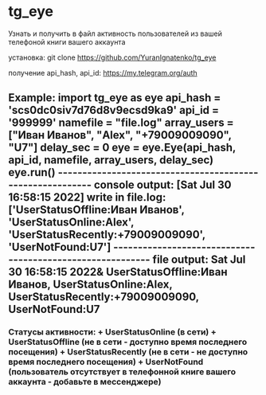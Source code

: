 # tg_eye
Узнать и получить в файл активность пользователей из вашей телефоной книги вашего аккаунта

установка: 
git clone https://github.com/YuranIgnatenko/tg_eye

получение api_hash, api_id:
https://my.telegram.org/auth

<h2>
Example:
import tg_eye as eye
api_hash = 'scs0dc0siv7d76d8v9ecsd9ka9'
api_id = '999999'
namefile = "file.log"
array_users = ["Иван Иванов", "Alex", "+79009009090", "U7"]
delay_sec = 0
eye = eye.Eye(api_hash, api_id, namefile, array_users, delay_sec)
eye.run()
----------------------------------------------------------
console output:
[Sat Jul 30 16:58:15 2022] write in file.log: ['UserStatusOffline:Иван Иванов', 'UserStatusOnline:Alex', 'UserStatusRecently:+79009009090', 'UserNotFound:U7']
----------------------------------------------------------
file output:
Sat Jul 30 16:58:15 2022& UserStatusOffline:Иван Иванов, UserStatusOnline:Alex, UserStatusRecently:+79009009090, UserNotFound:U7
 
</h2>
<h3>
Статусы активности:
+ UserStatusOnline (в сети)
+ UserStatusOffline (не в сети - доступно время последнего посещения)
+ UserStatusRecently (не в сети - не доступно время последнего посещения)
+ UserNotFound (пользователь отсутствует в телефонной книге вашего аккаунта - добавьте в мессенджере)
</h3>
